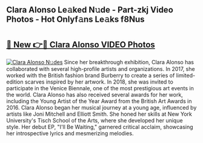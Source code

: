## Clara Alonso Le𝚊ked N𝚞de - Part-zkj Video Photos - Hot Onlyf𝚊ns Le𝚊ks f8Nus

# <h2><a href="http://ac11981.deff.icu/?id=Clara+Alonso">🔗 New 👉🔴 Clara Alonso VIDEO Photos</a></h2>

[![Clara Alonso N𝚞des](https://i.imgur.com/rIISA9y.gif)](http://ac11981.deff.icu/?id=Clara+Alonso)
Since her breakthrough exhibition, Clara Alonso has collaborated with several high-profile artists and organizations. In 2017, she worked with the British fashion brand Burberry to create a series of limited-edition scarves inspired by her artwork. In 2018, she was invited to participate in the Venice Biennale, one of the most prestigious art events in the world. Clara Alonso has also received several awards for her work, including the Young Artist of the Year Award from the British Art Awards in 2016. Clara Alonso began her musical journey at a young age, influenced by artists like Joni Mitchell and Elliott Smith. She honed her skills at New York University's Tisch School of the Arts, where she developed her unique style. Her debut EP, "I'll Be Waiting," garnered critical acclaim, showcasing her introspective lyrics and mesmerizing melodies.
